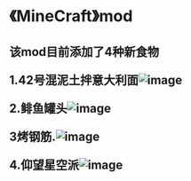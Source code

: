 <h1>《MineCraft》mod
<h2>该mod目前添加了4种新食物
  
1.42号混泥土拌意大利面![image](https://raw.githubusercontent.com/yuan-shiguang/special-food/refs/heads/main/src/main/resources/assets/specialfood/textures/items/concrete_spaghetti.png=100x100)

2.鲱鱼罐头![image](https://raw.githubusercontent.com/yuan-shiguang/special-food/refs/heads/main/src/main/resources/assets/specialfood/textures/items/fermented_herring.png=100x100)

3烤钢筋.![image](https://raw.githubusercontent.com/yuan-shiguang/special-food/refs/heads/main/src/main/resources/assets/specialfood/textures/items/grilled_rebar.png=100x100)

4.仰望星空派![image](https://raw.githubusercontent.com/yuan-shiguang/special-food/refs/heads/main/src/main/resources/assets/specialfood/textures/items/stargazy_pie.png=100x100)

